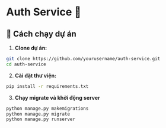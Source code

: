 # Auth Service 🔐

## 🚀 Cách chạy dự án

1. **Clone dự án:**

```bash
git clone https://github.com/yourusername/auth-service.git
cd auth-service

```

2. **Cài đặt thư viện:**

```bash
pip install -r requirements.txt
```

3. **Chạy migrate và khởi động server**

```bash
python manage.py makemigrations
python manage.py migrate
python manage.py runserver

```
